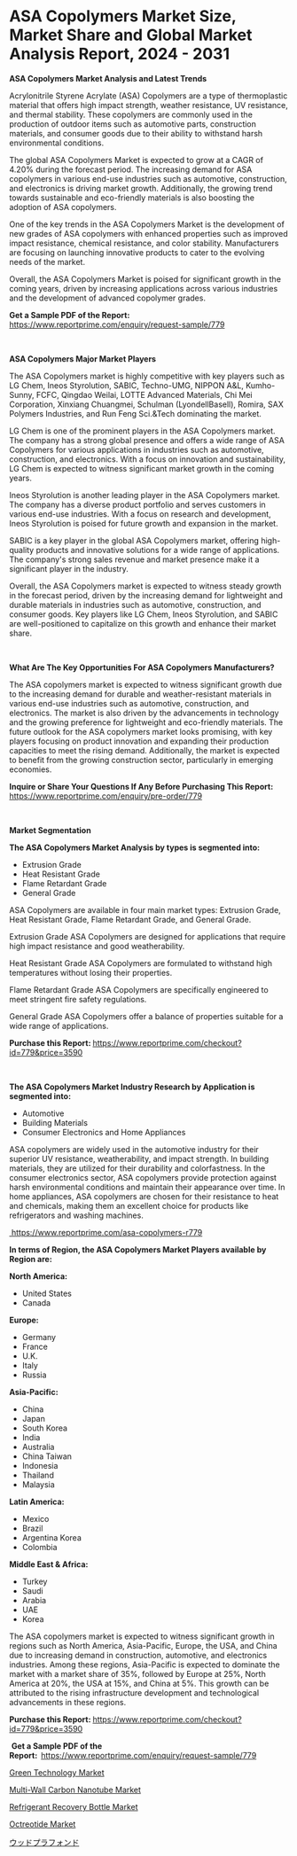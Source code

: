<p><h1>ASA Copolymers Market Size, Market Share and Global Market Analysis Report, 2024 - 2031</h1></p><p><strong>ASA Copolymers Market Analysis and Latest Trends</strong></p>
<p><p>Acrylonitrile Styrene Acrylate (ASA) Copolymers are a type of thermoplastic material that offers high impact strength, weather resistance, UV resistance, and thermal stability. These copolymers are commonly used in the production of outdoor items such as automotive parts, construction materials, and consumer goods due to their ability to withstand harsh environmental conditions.</p><p>The global ASA Copolymers Market is expected to grow at a CAGR of 4.20% during the forecast period. The increasing demand for ASA copolymers in various end-use industries such as automotive, construction, and electronics is driving market growth. Additionally, the growing trend towards sustainable and eco-friendly materials is also boosting the adoption of ASA copolymers.</p><p>One of the key trends in the ASA Copolymers Market is the development of new grades of ASA copolymers with enhanced properties such as improved impact resistance, chemical resistance, and color stability. Manufacturers are focusing on launching innovative products to cater to the evolving needs of the market.</p><p>Overall, the ASA Copolymers Market is poised for significant growth in the coming years, driven by increasing applications across various industries and the development of advanced copolymer grades.</p></p>
<p><strong>Get a Sample PDF of the Report:&nbsp;</strong> <a href="https://www.reportprime.com/enquiry/request-sample/779">https://www.reportprime.com/enquiry/request-sample/779</a></p>
<p>&nbsp;</p>
<p><strong>ASA Copolymers Major Market Players</strong></p>
<p><p>The ASA Copolymers market is highly competitive with key players such as LG Chem, Ineos Styrolution, SABIC, Techno-UMG, NIPPON A&L, Kumho-Sunny, FCFC, Qingdao Weilai, LOTTE Advanced Materials, Chi Mei Corporation, Xinxiang Chuangmei, Schulman (LyondellBasell), Romira, SAX Polymers Industries, and Run Feng Sci.&Tech dominating the market.</p><p>LG Chem is one of the prominent players in the ASA Copolymers market. The company has a strong global presence and offers a wide range of ASA Copolymers for various applications in industries such as automotive, construction, and electronics. With a focus on innovation and sustainability, LG Chem is expected to witness significant market growth in the coming years.</p><p>Ineos Styrolution is another leading player in the ASA Copolymers market. The company has a diverse product portfolio and serves customers in various end-use industries. With a focus on research and development, Ineos Styrolution is poised for future growth and expansion in the market.</p><p>SABIC is a key player in the global ASA Copolymers market, offering high-quality products and innovative solutions for a wide range of applications. The company's strong sales revenue and market presence make it a significant player in the industry.</p><p>Overall, the ASA Copolymers market is expected to witness steady growth in the forecast period, driven by the increasing demand for lightweight and durable materials in industries such as automotive, construction, and consumer goods. Key players like LG Chem, Ineos Styrolution, and SABIC are well-positioned to capitalize on this growth and enhance their market share.</p></p>
<p>&nbsp;</p>
<p><strong>What Are The Key Opportunities For ASA Copolymers Manufacturers?</strong></p>
<p><p>The ASA copolymers market is expected to witness significant growth due to the increasing demand for durable and weather-resistant materials in various end-use industries such as automotive, construction, and electronics. The market is also driven by the advancements in technology and the growing preference for lightweight and eco-friendly materials. The future outlook for the ASA copolymers market looks promising, with key players focusing on product innovation and expanding their production capacities to meet the rising demand. Additionally, the market is expected to benefit from the growing construction sector, particularly in emerging economies.</p></p>
<p><strong>Inquire or Share Your Questions If Any Before Purchasing This Report:</strong> <a href="https://www.reportprime.com/enquiry/pre-order/779">https://www.reportprime.com/enquiry/pre-order/779</a></p>
<p>&nbsp;</p>
<p><strong>Market Segmentation</strong></p>
<p><strong>The ASA Copolymers Market Analysis by types is segmented into:</strong></p>
<p><ul><li>Extrusion Grade</li><li>Heat Resistant Grade</li><li>Flame Retardant Grade</li><li>General Grade</li></ul></p>
<p><p>ASA Copolymers are available in four main market types: Extrusion Grade, Heat Resistant Grade, Flame Retardant Grade, and General Grade. </p><p>Extrusion Grade ASA Copolymers are designed for applications that require high impact resistance and good weatherability. </p><p>Heat Resistant Grade ASA Copolymers are formulated to withstand high temperatures without losing their properties.</p><p>Flame Retardant Grade ASA Copolymers are specifically engineered to meet stringent fire safety regulations.</p><p>General Grade ASA Copolymers offer a balance of properties suitable for a wide range of applications.</p></p>
<p><strong>Purchase this Report:&nbsp;</strong><a href="https://www.reportprime.com/checkout?id=779&price=3590">https://www.reportprime.com/checkout?id=779&price=3590</a></p>
<p>&nbsp;</p>
<p><strong>The ASA Copolymers Market Industry Research by Application is segmented into:</strong></p>
<p><ul><li>Automotive</li><li>Building Materials</li><li>Consumer Electronics and Home Appliances</li></ul></p>
<p><p>ASA copolymers are widely used in the automotive industry for their superior UV resistance, weatherability, and impact strength. In building materials, they are utilized for their durability and colorfastness. In the consumer electronics sector, ASA copolymers provide protection against harsh environmental conditions and maintain their appearance over time. In home appliances, ASA copolymers are chosen for their resistance to heat and chemicals, making them an excellent choice for products like refrigerators and washing machines.</p></p>
<p><a href="https://www.reportprime.com/asa-copolymers-r779">&nbsp;https://www.reportprime.com/asa-copolymers-r779</a></p>
<p><strong>In terms of Region, the ASA Copolymers Market Players available by Region are:</strong></p>
<p>
    <p> <strong> North America: </strong>
        <ul>
            <li>United States</li>
            <li>Canada</li>
        </ul>
        </p> 
    <p> <strong> Europe: </strong>
        <ul>
            <li>Germany</li>
            <li>France</li>
            <li>U.K.</li>
            <li>Italy</li>
            <li>Russia</li>
        </ul>
        </p> 
    <p> <strong> Asia-Pacific: </strong>
        <ul>
            <li>China</li>
            <li>Japan</li>
            <li>South Korea</li>
            <li>India</li>
            <li>Australia</li>
            <li>China Taiwan</li>
            <li>Indonesia</li>
            <li>Thailand</li>
            <li>Malaysia</li>
        </ul>
        </p> 
    <p> <strong> Latin America: </strong>
        <ul>
            <li>Mexico</li>
            <li>Brazil</li>
            <li>Argentina Korea</li>
            <li>Colombia</li>
        </ul>
        </p> 
    <p> <strong> Middle East & Africa: </strong>
        <ul>
            <li>Turkey</li>
            <li>Saudi</li>
            <li>Arabia</li>
            <li>UAE</li>
            <li>Korea</li>
        </ul>
    </p>
    </p>
<p><p>The ASA copolymers market is expected to witness significant growth in regions such as North America, Asia-Pacific, Europe, the USA, and China due to increasing demand in construction, automotive, and electronics industries. Among these regions, Asia-Pacific is expected to dominate the market with a market share of 35%, followed by Europe at 25%, North America at 20%, the USA at 15%, and China at 5%. This growth can be attributed to the rising infrastructure development and technological advancements in these regions.</p></p>
<p><strong>Purchase this Report: </strong><a href="https://www.reportprime.com/checkout?id=779&price=3590">https://www.reportprime.com/checkout?id=779&price=3590</a></p>
<p>&nbsp;<strong>Get a Sample PDF of the Report:&nbsp;&nbsp;</strong><a href="https://www.reportprime.com/enquiry/request-sample/779">https://www.reportprime.com/enquiry/request-sample/779</a></p>
<p><strong></strong></p>
<p><p><a href="https://issuu.com/reportprime-2/docs/green-technology-market-size-2030.pptx">Green Technology Market</a></p><p><a href="https://medium.com/@haangelat16/global-multi-wall-carbon-nanotube-market-exploring-market-share-market-trends-and-future-growth-d418071a1bce">Multi-Wall Carbon Nanotube Market</a></p><p><a href="https://www.linkedin.com/pulse/global-refrigerant-recovery-bottle-market-projected-grow-8w5ae">Refrigerant Recovery Bottle Market</a></p><p><a href="https://www.linkedin.com/pulse/global-octreotide-market-size-expected-experience-cagr-107-through-7hcjc">Octreotide Market</a></p><p><a href="https://medium.com/@susanjprice851/2024%E5%B9%B4%E3%81%8B%E3%82%892031%E5%B9%B4%E3%81%BE%E3%81%A7%E3%81%AE%E6%9C%9F%E9%96%93%E3%81%AE%E3%82%B0%E3%83%AD%E3%83%BC%E3%83%90%E3%83%AB%E6%9C%A8%E8%A3%BD%E5%A4%A9%E4%BA%95%E5%B8%82%E5%A0%B4%E3%81%AE%E6%A9%9F%E4%BC%9A%E3%81%A8%E4%BA%88%E6%B8%AC-7bcadb69bf84">ウッドプラフォンド</a></p></p>